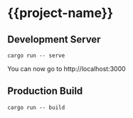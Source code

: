 # {{project-name}}

## Development Server

```
cargo run -- serve
```

You can now go to http://localhost:3000

## Production Build

```
cargo run -- build
```
